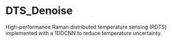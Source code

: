 # DTS_Denoise
High-performance Raman distributed temperature sensing (RDTS) implemented with a 1DDCNN to reduce temperature uncertainty. 
